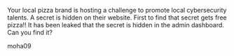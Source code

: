Your local pizza brand is hosting a challenge to promote local cybersecurity talents. A secret is hidden on their website. First to find that secret gets free pizza!! It has been leaked that the secret is hidden in the admin dashboard. Can you find it?

moha09
